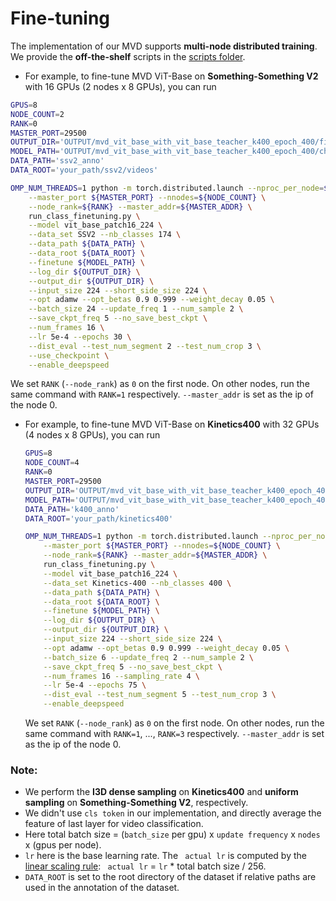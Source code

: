 # Fine-tuning

The implementation of our MVD supports **multi-node distributed training**. We provide the **off-the-shelf** scripts in the [scripts folder](scripts).

-  For example, to fine-tune MVD ViT-Base on **Something-Something V2** with 16 GPUs (2 nodes x 8 GPUs), you can run

  ```bash
  GPUS=8
  NODE_COUNT=2
  RANK=0
  MASTER_PORT=29500
  OUTPUT_DIR='OUTPUT/mvd_vit_base_with_vit_base_teacher_k400_epoch_400/finetune_on_ssv2'
  MODEL_PATH='OUTPUT/mvd_vit_base_with_vit_base_teacher_k400_epoch_400/checkpoint-399.pth'
  DATA_PATH='ssv2_anno'
  DATA_ROOT='your_path/ssv2/videos'
  
  OMP_NUM_THREADS=1 python -m torch.distributed.launch --nproc_per_node=${GPUS} \
      --master_port ${MASTER_PORT} --nnodes=${NODE_COUNT} \
      --node_rank=${RANK} --master_addr=${MASTER_ADDR} \
      run_class_finetuning.py \
      --model vit_base_patch16_224 \
      --data_set SSV2 --nb_classes 174 \
      --data_path ${DATA_PATH} \
      --data_root ${DATA_ROOT} \
      --finetune ${MODEL_PATH} \
      --log_dir ${OUTPUT_DIR} \
      --output_dir ${OUTPUT_DIR} \
      --input_size 224 --short_side_size 224 \
      --opt adamw --opt_betas 0.9 0.999 --weight_decay 0.05 \
      --batch_size 24 --update_freq 1 --num_sample 2 \
      --save_ckpt_freq 5 --no_save_best_ckpt \
      --num_frames 16 \
      --lr 5e-4 --epochs 30 \
      --dist_eval --test_num_segment 2 --test_num_crop 3 \
      --use_checkpoint \
      --enable_deepspeed
  ```

  We set `RANK` (`--node_rank`) as `0` on the first node. On other nodes, run the same command with `RANK=1` respectively.  `--master_addr` is set as the ip of the node 0.

- For example, to fine-tune MVD ViT-Base on **Kinetics400** with 32 GPUs (4 nodes x 8 GPUs), you can run

  ```bash
  GPUS=8
  NODE_COUNT=4
  RANK=0
  MASTER_PORT=29500
  OUTPUT_DIR='OUTPUT/mvd_vit_base_with_vit_base_teacher_k400_epoch_400/finetune_on_k400'
  MODEL_PATH='OUTPUT/mvd_vit_base_with_vit_base_teacher_k400_epoch_400/checkpoint-399.pth'
  DATA_PATH='k400_anno'
  DATA_ROOT='your_path/kinetics400'
  
  OMP_NUM_THREADS=1 python -m torch.distributed.launch --nproc_per_node=${GPUS} \
      --master_port ${MASTER_PORT} --nnodes=${NODE_COUNT} \
      --node_rank=${RANK} --master_addr=${MASTER_ADDR} \
      run_class_finetuning.py \
      --model vit_base_patch16_224 \
      --data_set Kinetics-400 --nb_classes 400 \
      --data_path ${DATA_PATH} \
      --data_root ${DATA_ROOT} \
      --finetune ${MODEL_PATH} \
      --log_dir ${OUTPUT_DIR} \
      --output_dir ${OUTPUT_DIR} \
      --input_size 224 --short_side_size 224 \
      --opt adamw --opt_betas 0.9 0.999 --weight_decay 0.05 \
      --batch_size 6 --update_freq 2 --num_sample 2 \
      --save_ckpt_freq 5 --no_save_best_ckpt \
      --num_frames 16 --sampling_rate 4 \
      --lr 5e-4 --epochs 75 \
      --dist_eval --test_num_segment 5 --test_num_crop 3 \
      --enable_deepspeed
  ```

  We set `RANK` (`--node_rank`) as `0` on the first node. On other nodes, run the same command with `RANK=1`, ..., `RANK=3` respectively.  `--master_addr` is set as the ip of the node 0.

### Note:

- We perform the **I3D dense sampling** on **Kinetics400** and **uniform sampling** on **Something-Something V2**, respectively.
- We didn't use `cls token` in our implementation, and directly average the feature of last layer for video classification.
- Here total batch size = (`batch_size` per gpu) x `update frequency` x `nodes` x (gpus per node).
- `lr` here is the base learning rate. The ` actual lr` is computed by the [linear scaling rule](https://arxiv.org/abs/1706.02677): `` actual lr`` = `lr` * total batch size / 256.
- `DATA_ROOT` is set to the root directory of the dataset if relative paths are used in the annotation of the dataset.
